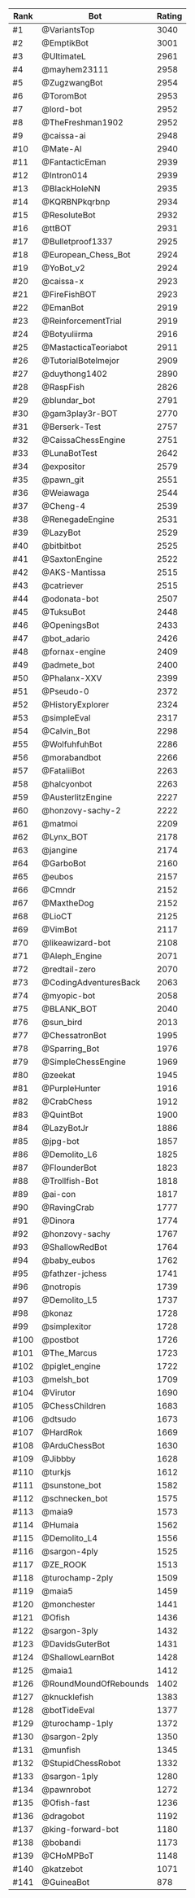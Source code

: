 Rank|Bot|Rating
---|---|---
#1|@VariantsTop|3040
#2|@EmptikBot|3001
#3|@UltimateL|2961
#4|@mayhem23111|2958
#5|@ZugzwangBot|2954
#6|@ToromBot|2953
#7|@lord-bot|2952
#8|@TheFreshman1902|2952
#9|@caissa-ai|2948
#10|@Mate-AI|2940
#11|@FantacticEman|2939
#12|@Intron014|2939
#13|@BlackHoleNN|2935
#14|@KQRBNPkqrbnp|2934
#15|@ResoluteBot|2932
#16|@ttBOT|2931
#17|@Bulletproof1337|2925
#18|@European_Chess_Bot|2924
#19|@YoBot_v2|2924
#20|@caissa-x|2923
#21|@FireFishBOT|2923
#22|@EmanBot|2919
#23|@ReinforcementTrial|2919
#24|@Botyuliirma|2916
#25|@MastacticaTeoriabot|2911
#26|@TutorialBotelmejor|2909
#27|@duythong1402|2890
#28|@RaspFish|2826
#29|@blundar_bot|2791
#30|@gam3play3r-BOT|2770
#31|@Berserk-Test|2757
#32|@CaissaChessEngine|2751
#33|@LunaBotTest|2642
#34|@expositor|2579
#35|@pawn_git|2551
#36|@Weiawaga|2544
#37|@Cheng-4|2539
#38|@RenegadeEngine|2531
#39|@LazyBot|2529
#40|@bitbitbot|2525
#41|@SaxtonEngine|2522
#42|@AKS-Mantissa|2515
#43|@catriever|2515
#44|@odonata-bot|2507
#45|@TuksuBot|2448
#46|@OpeningsBot|2433
#47|@bot_adario|2426
#48|@fornax-engine|2409
#49|@admete_bot|2400
#50|@Phalanx-XXV|2399
#51|@Pseudo-0|2372
#52|@HistoryExplorer|2324
#53|@simpleEval|2317
#54|@Calvin_Bot|2298
#55|@WolfuhfuhBot|2286
#56|@morabandbot|2266
#57|@FataliiBot|2263
#58|@halcyonbot|2263
#59|@AusterlitzEngine|2227
#60|@honzovy-sachy-2|2222
#61|@matmoi|2209
#62|@Lynx_BOT|2178
#63|@jangine|2174
#64|@GarboBot|2160
#65|@eubos|2157
#66|@Cmndr|2152
#67|@MaxtheDog|2152
#68|@LioCT|2125
#69|@VimBot|2117
#70|@likeawizard-bot|2108
#71|@Aleph_Engine|2071
#72|@redtail-zero|2070
#73|@CodingAdventuresBack|2063
#74|@myopic-bot|2058
#75|@BLANK_BOT|2040
#76|@sun_bird|2013
#77|@ChessatronBot|1995
#78|@Sparring_Bot|1976
#79|@SimpleChessEngine|1969
#80|@zeekat|1945
#81|@PurpleHunter|1916
#82|@CrabChess|1912
#83|@QuintBot|1900
#84|@LazyBotJr|1886
#85|@jpg-bot|1857
#86|@Demolito_L6|1825
#87|@FlounderBot|1823
#88|@Trollfish-Bot|1818
#89|@ai-con|1817
#90|@RavingCrab|1777
#91|@Dinora|1774
#92|@honzovy-sachy|1767
#93|@ShallowRedBot|1764
#94|@baby_eubos|1762
#95|@fathzer-jchess|1741
#96|@notropis|1739
#97|@Demolito_L5|1737
#98|@konaz|1728
#99|@simplexitor|1728
#100|@postbot|1726
#101|@The_Marcus|1723
#102|@piglet_engine|1722
#103|@melsh_bot|1709
#104|@Virutor|1690
#105|@ChessChildren|1683
#106|@dtsudo|1673
#107|@HardRok|1669
#108|@ArduChessBot|1630
#109|@Jibbby|1628
#110|@turkjs|1612
#111|@sunstone_bot|1582
#112|@schnecken_bot|1575
#113|@maia9|1573
#114|@Humaia|1562
#115|@Demolito_L4|1556
#116|@sargon-4ply|1525
#117|@ZE_ROOK|1513
#118|@turochamp-2ply|1509
#119|@maia5|1459
#120|@monchester|1441
#121|@Ofish|1436
#122|@sargon-3ply|1432
#123|@DavidsGuterBot|1431
#124|@ShallowLearnBot|1428
#125|@maia1|1412
#126|@RoundMoundOfRebounds|1402
#127|@knucklefish|1383
#128|@botTideEval|1377
#129|@turochamp-1ply|1372
#130|@sargon-2ply|1350
#131|@munfish|1345
#132|@StupidChessRobot|1332
#133|@sargon-1ply|1280
#134|@pawnrobot|1272
#135|@Ofish-fast|1236
#136|@dragobot|1192
#137|@king-forward-bot|1180
#138|@bobandi|1173
#139|@CHoMPBoT|1148
#140|@katzebot|1071
#141|@GuineaBot|878
